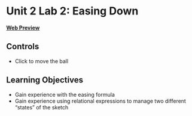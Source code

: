 # Unit 2 Lab 2: Easing Down

[**Web Preview**](https://cchirpy.github.io/IMM120/assignments/easingdown/)

## Controls
- Click to move the ball

## Learning Objectives
- Gain experience with the easing formula
- Gain experience using relational expressions to manage two different “states” of the sketch

